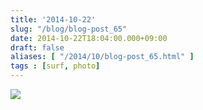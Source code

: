 ```yaml
---
title: '2014-10-22'
slug: "/blog/blog-post_65"
date: 2014-10-22T18:04:00.000+09:00
draft: false
aliases: [ "/2014/10/blog-post_65.html" ]
tags : [surf, photo]
---
```


  
![](https://68.media.tumblr.com/eb0f00695d36ecb5678087960428fc3b/tumblr_ndusmphBXu1rwrdpxo1_1280.jpg)